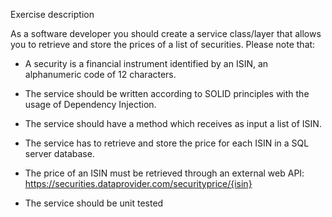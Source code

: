 Exercise description

As a software developer you should create a service class/layer that allows you to retrieve and store the prices of a list of securities. Please note that:

- A security is a financial instrument identified by an ISIN, an alphanumeric code of 12 characters.

- The service should be written according to SOLID principles with the usage of Dependency Injection.

- The service should have a method which receives as input a list of ISIN.

- The service has to retrieve and store the price for each ISIN in a SQL server database.

- The price of an ISIN must be retrieved through an external web API: https://securities.dataprovider.com/securityprice/{isin}

- The service should be unit tested
